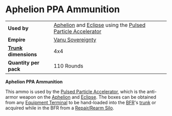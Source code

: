 # Aphelion PPA Ammunition

|                                                 |                                                                                                                                                                    |
| ----------------------------------------------- | ------------------------------------------------------------------------------------------------------------------------------------------------------------------ |
| **Used by**                                     | [Aphelion](../vehicles/Aphelion.md) and [Eclipse](../vehicles/Eclipse.md) using the [Pulsed Particle Accelerator](<../items/Pulsed_Particle_Accelerator_(BFR).md>) |
| **Empire**                                      | [Vanu Sovereignty](../factions/Vanu_Sovereignty.md)                                                                                                                     |
| **[Trunk](../terminology/Trunk.md) dimensions** | 4x4                                                                                                                                                                |
| **Quantity per pack**                           | 110 Rounds                                                                                                                                                         |

**Aphelion PPA Ammunition**

This ammo is used by the
[Pulsed Particle Accelerator](<../items/Pulsed_Particle_Accelerator_(BFR).md>),
which is the anti-armor weapon on the [Aphelion](../vehicles/Aphelion.md) and
[Eclipse](../vehicles/Eclipse.md). The boxes can be obtained from any
[Equipment Terminal](../items/Equipment_Terminal.md) to be hand-loaded into the
[BFR](../vehicles/BattleFrame_Robotics.md)'s [trunk](../terminology/Trunk.md) or
acquired while in the BFR from a
[Repair/Rearm Silo](../items/Repair_Rearm_Silo.md).
